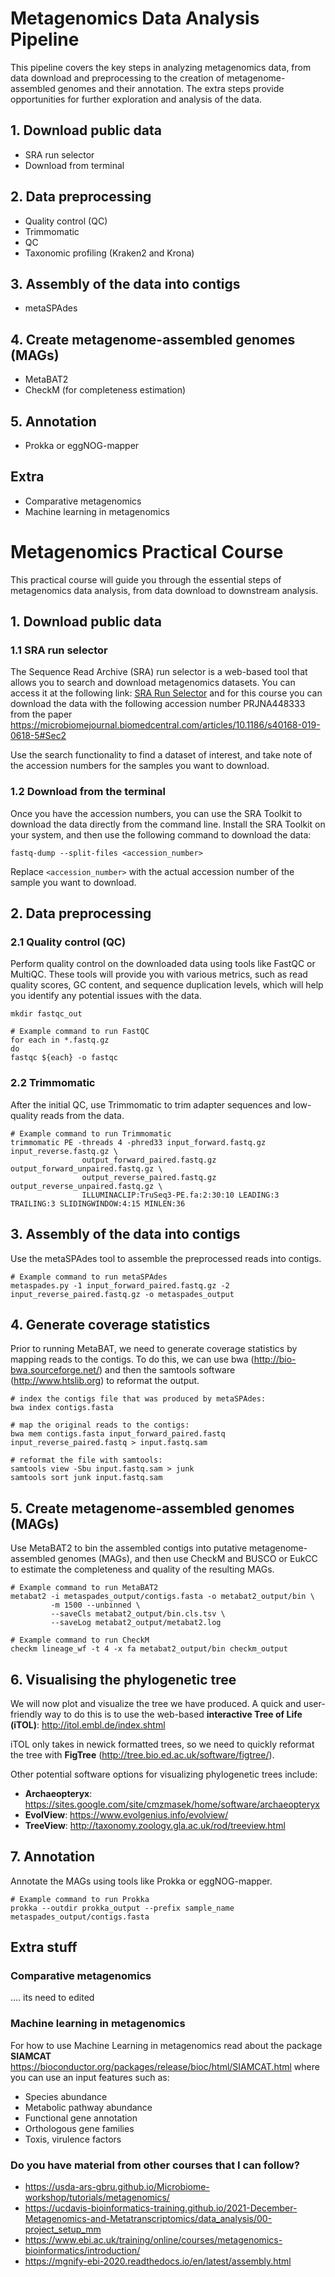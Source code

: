 # Metagenomics Data Analysis Pipeline

This pipeline covers the key steps in analyzing metagenomics data, from data download and preprocessing to the creation of metagenome-assembled genomes and their annotation. The extra steps provide opportunities for further exploration and analysis of the data.

## 1. Download public data
- SRA run selector
- Download from terminal

## 2. Data preprocessing
- Quality control (QC)
- Trimmomatic
- QC
- Taxonomic profiling (Kraken2 and Krona)

## 3. Assembly of the data into contigs
- metaSPAdes

## 4. Create metagenome-assembled genomes (MAGs)
- MetaBAT2
- CheckM (for completeness estimation)

## 5. Annotation
- Prokka or eggNOG-mapper

## Extra
- Comparative metagenomics
- Machine learning in metagenomics


# Metagenomics Practical Course

This practical course will guide you through the essential steps of metagenomics data analysis, from data download to downstream analysis.

## 1. Download public data

### 1.1 SRA run selector
The Sequence Read Archive (SRA) run selector is a web-based tool that allows you to search and download metagenomics datasets. You can access it at the following link:
[SRA Run Selector](https://www.ncbi.nlm.nih.gov/Traces/study/) and for this course you can download the data with the following accession number PRJNA448333 from the paper https://microbiomejournal.biomedcentral.com/articles/10.1186/s40168-019-0618-5#Sec2

Use the search functionality to find a dataset of interest, and take note of the accession numbers for the samples you want to download.

### 1.2 Download from the terminal
Once you have the accession numbers, you can use the SRA Toolkit to download the data directly from the command line. Install the SRA Toolkit on your system, and then use the following command to download the data:

```
fastq-dump --split-files <accession_number>
```

Replace `<accession_number>` with the actual accession number of the sample you want to download.

## 2. Data preprocessing

### 2.1 Quality control (QC)
Perform quality control on the downloaded data using tools like FastQC or MultiQC. These tools will provide you with various metrics, such as read quality scores, GC content, and sequence duplication levels, which will help you identify any potential issues with the data.

```
mkdir fastqc_out

# Example command to run FastQC
for each in *.fastq.gz
do 
fastqc ${each} -o fastqc
```

### 2.2 Trimmomatic
After the initial QC, use Trimmomatic to trim adapter sequences and low-quality reads from the data.

```
# Example command to run Trimmomatic
trimmomatic PE -threads 4 -phred33 input_forward.fastq.gz input_reverse.fastq.gz \
                output_forward_paired.fastq.gz output_forward_unpaired.fastq.gz \
                output_reverse_paired.fastq.gz output_reverse_unpaired.fastq.gz \
                ILLUMINACLIP:TruSeq3-PE.fa:2:30:10 LEADING:3 TRAILING:3 SLIDINGWINDOW:4:15 MINLEN:36
```

## 3. Assembly of the data into contigs
Use the metaSPAdes tool to assemble the preprocessed reads into contigs.

```
# Example command to run metaSPAdes
metaspades.py -1 input_forward_paired.fastq.gz -2 input_reverse_paired.fastq.gz -o metaspades_output
```

## 4. Generate coverage statistics
Prior to running MetaBAT, we need to generate coverage statistics by mapping reads to the contigs. To do this, we can use bwa (http://bio-bwa.sourceforge.net/) and then the samtools software (http://www.htslib.org) to reformat the output.

```
# index the contigs file that was produced by metaSPAdes:
bwa index contigs.fasta

# map the original reads to the contigs:
bwa mem contigs.fasta input_forward_paired.fastq input_reverse_paired.fastq > input.fastq.sam

# reformat the file with samtools:
samtools view -Sbu input.fastq.sam > junk
samtools sort junk input.fastq.sam
```

## 5. Create metagenome-assembled genomes (MAGs)
Use MetaBAT2 to bin the assembled contigs into putative metagenome-assembled genomes (MAGs), and then use CheckM and BUSCO or EukCC to estimate the completeness and quality of the resulting MAGs.

```
# Example command to run MetaBAT2
metabat2 -i metaspades_output/contigs.fasta -o metabat2_output/bin \
         -m 1500 --unbinned \
         --saveCls metabat2_output/bin.cls.tsv \
         --saveLog metabat2_output/metabat2.log

# Example command to run CheckM
checkm lineage_wf -t 4 -x fa metabat2_output/bin checkm_output
```

## 6. Visualising the phylogenetic tree
We will now plot and visualize the tree we have produced. A quick and user-friendly way to do this is to use the web-based **interactive Tree of Life (iTOL)**: http://itol.embl.de/index.shtml

iTOL only takes in newick formatted trees, so we need to quickly reformat the tree with **FigTree** (http://tree.bio.ed.ac.uk/software/figtree/).

Other potential software options for visualizing phylogenetic trees include:
- **Archaeopteryx**: https://sites.google.com/site/cmzmasek/home/software/archaeopteryx
- **EvolView**: https://www.evolgenius.info/evolview/
- **TreeView**: http://taxonomy.zoology.gla.ac.uk/rod/treeview.html

## 7. Annotation
Annotate the MAGs using tools like Prokka or eggNOG-mapper.

```
# Example command to run Prokka
prokka --outdir prokka_output --prefix sample_name metaspades_output/contigs.fasta
```

## Extra stuff

### Comparative metagenomics
.... its need to edited 

### Machine learning in metagenomics
For how to use Machine Learning in metagenomics read about the package **SIAMCAT** https://bioconductor.org/packages/release/bioc/html/SIAMCAT.html where you can use an input features such as: <br>
- Species abundance
- Metabolic pathway abundance
- Functional gene annotation
- Orthologous gene families
- Toxis, virulence factors

### Do you have material from other courses that I can follow?
- https://usda-ars-gbru.github.io/Microbiome-workshop/tutorials/metagenomics/
- https://ucdavis-bioinformatics-training.github.io/2021-December-Metagenomics-and-Metatranscriptomics/data_analysis/00-project_setup_mm
- https://www.ebi.ac.uk/training/online/courses/metagenomics-bioinformatics/introduction/
- https://mgnify-ebi-2020.readthedocs.io/en/latest/assembly.html



